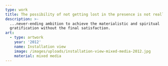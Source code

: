 ```yaml
---
type: work
title: The possibility of not getting lost in the presence is not really real
description: >-
  ...never-ending ambition to achieve the materialistic and spiritual
  gratification without the final satisfaction.
art:
  - type: artwork
    year: '2012'
    name: Installation view
    image: /images/uploads/installation-view-mixed-media-2012.jpg
    material: mixed media
---
```

